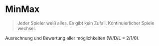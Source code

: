 # MinMax

> Jeder Spieler weiß alles. Es gibt kein Zufall. Kontinuierlicher Spiele wechsel.

Ausrechnung und Bewertung aller möglichkeiten (W/D/L = 2/1/0).
